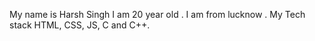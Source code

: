 My name is Harsh Singh I am 20 year old . I am from lucknow . My Tech stack HTML, CSS, JS, C and C++.